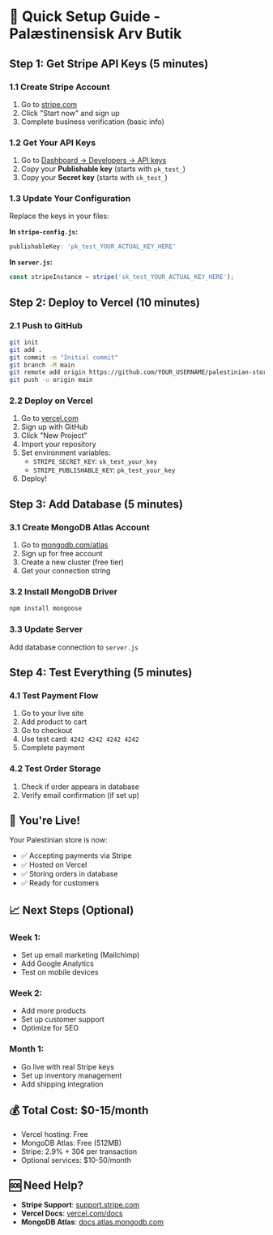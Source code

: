# 🚀 Quick Setup Guide - Palæstinensisk Arv Butik

## **Step 1: Get Stripe API Keys (5 minutes)**

### **1.1 Create Stripe Account**
1. Go to [stripe.com](https://stripe.com)
2. Click "Start now" and sign up
3. Complete business verification (basic info)

### **1.2 Get Your API Keys**
1. Go to [Dashboard → Developers → API keys](https://dashboard.stripe.com/apikeys)
2. Copy your **Publishable key** (starts with `pk_test_`)
3. Copy your **Secret key** (starts with `sk_test_`)

### **1.3 Update Your Configuration**
Replace the keys in your files:

**In `stripe-config.js`:**
```javascript
publishableKey: 'pk_test_YOUR_ACTUAL_KEY_HERE'
```

**In `server.js`:**
```javascript
const stripeInstance = stripe('sk_test_YOUR_ACTUAL_KEY_HERE');
```

## **Step 2: Deploy to Vercel (10 minutes)**

### **2.1 Push to GitHub**
```bash
git init
git add .
git commit -m "Initial commit"
git branch -M main
git remote add origin https://github.com/YOUR_USERNAME/palestinian-store.git
git push -u origin main
```

### **2.2 Deploy on Vercel**
1. Go to [vercel.com](https://vercel.com)
2. Sign up with GitHub
3. Click "New Project"
4. Import your repository
5. Set environment variables:
   - `STRIPE_SECRET_KEY`: `sk_test_your_key`
   - `STRIPE_PUBLISHABLE_KEY`: `pk_test_your_key`
6. Deploy!

## **Step 3: Add Database (5 minutes)**

### **3.1 Create MongoDB Atlas Account**
1. Go to [mongodb.com/atlas](https://mongodb.com/atlas)
2. Sign up for free account
3. Create a new cluster (free tier)
4. Get your connection string

### **3.2 Install MongoDB Driver**
```bash
npm install mongoose
```

### **3.3 Update Server**
Add database connection to `server.js`

## **Step 4: Test Everything (5 minutes)**

### **4.1 Test Payment Flow**
1. Go to your live site
2. Add product to cart
3. Go to checkout
4. Use test card: `4242 4242 4242 4242`
5. Complete payment

### **4.2 Test Order Storage**
1. Check if order appears in database
2. Verify email confirmation (if set up)

## **🎉 You're Live!**

Your Palestinian store is now:
- ✅ Accepting payments via Stripe
- ✅ Hosted on Vercel
- ✅ Storing orders in database
- ✅ Ready for customers

## **📈 Next Steps (Optional)**

### **Week 1:**
- Set up email marketing (Mailchimp)
- Add Google Analytics
- Test on mobile devices

### **Week 2:**
- Add more products
- Set up customer support
- Optimize for SEO

### **Month 1:**
- Go live with real Stripe keys
- Set up inventory management
- Add shipping integration

## **💰 Total Cost: $0-15/month**
- Vercel hosting: Free
- MongoDB Atlas: Free (512MB)
- Stripe: 2.9% + 30¢ per transaction
- Optional services: $10-50/month

## **🆘 Need Help?**

- **Stripe Support**: [support.stripe.com](https://support.stripe.com)
- **Vercel Docs**: [vercel.com/docs](https://vercel.com/docs)
- **MongoDB Atlas**: [docs.atlas.mongodb.com](https://docs.atlas.mongodb.com)
